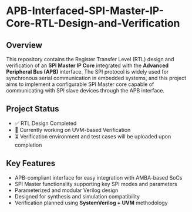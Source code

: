 # APB-Interfaced-SPI-Master-IP-Core-RTL-Design-and-Verification

## Overview

This repository contains the Register Transfer Level (RTL) design and verification of an **SPI Master IP Core** integrated with the **Advanced Peripheral Bus (APB)** interface. The SPI protocol is widely used for synchronous serial communication in embedded systems, and this project aims to implement a configurable SPI Master core capable of communicating with SPI slave devices through the APB interface.

## Project Status

- ✅ RTL Design Completed  
- 🔄 Currently working on UVM-based Verification  
- ⏳ Verification environment and test cases will be uploaded upon completion

## Key Features

- APB-compliant interface for easy integration with AMBA-based SoCs  
- SPI Master functionality supporting key SPI modes and parameters  
- Parameterized and modular Verilog design  
- Designed for synthesis and simulation compatibility  
- Verification planned using **SystemVerilog + UVM** methodology

